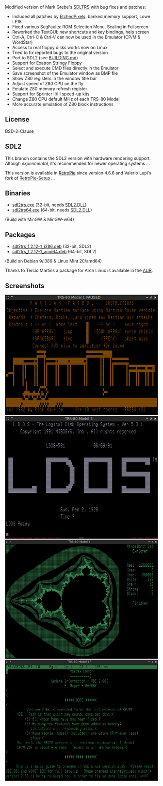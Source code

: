 Modified version of Mark Grebe's [SDLTRS] with bug fixes and patches:

  * Included all patches by [EtchedPixels]: banked memory support, Lowe LE18
  * Fixed various SegFaults: ROM Selection Menu, Scaling in Fullscreen
  * Reworked the TextGUI: new shortcuts and key bindings, help screen
  * Ctrl-A, Ctrl-C & Ctrl-V can now be used in the Emulator (CP/M & WordStar)
  * Access to real floppy disks works now on Linux
  * Tried to fix reported bugs to the original version
  * Port to SDL2 (see [BUILDING.md])
  * Support for Exatron Stringy Floppy
  * Select and execute CMD files directly in the Emulator
  * Save screenshot of the Emulator window as BMP file
  * Show Z80 registers in the window title bar
  * Adjust speed of Z80 CPU on the fly
  * Emulate Z80 memory refresh register
  * Support for Sprinter II/III speed-up kits
  * Change Z80 CPU default MHz of each TRS-80 Model
  * More accurate emulation of Z80 block instructions

## License

  BSD-2-Clause

## SDL2

This branch contains the SDL2 version with hardware rendering support.
Altough *experimental*, it's recommended for newer operating systems ...

This version is available in [RetroPie] since version 4.6.6 and Valerio
Lupi's fork of [RetroPie-Setup] ...

## Binaries

  * [sdl2trs.exe]    (32-bit, needs [SDL2.DLL])
  * [sdl2trs64.exe]  (64-bit, needs [SDL2.DLL])

(Build with MinGW & MinGW-w64)

## Packages

  * [sdl2trs_1.2.12-1_i386.deb]   (32-bit, SDL2)
  * [sdl2trs_1.2.12-1_amd64.deb]  (64-bit, SDL2)

(Build on Debian 9/i386 & Linux Mint 20/amd64)

Thanks to Tércio Martins a package for Arch Linux is available in the [AUR].

## Screenshots

![screenshot](screenshots/sdltrs01.png)
![screenshot](screenshots/sdltrs02.png)
![screenshot](screenshots/sdltrs03.png)
![screenshot](screenshots/sdltrs04.png)

[AUR]: https://aur.archlinux.org/packages/sdl2trs/
[BUILDING.md]: BUILDING.md
[EtchedPixels]: https://www.github.com/EtchedPixels/xtrs
[RetroPie]: https://github.com/RetroPie
[RetroPie-Setup]: https://github.com/valerino/RetroPie-Setup
[SDL2.DLL]: https://www.libsdl.org/download-2.0.php
[SDLTRS]: http://sdltrs.sourceforge.net
[sdl2trs.exe]: bin/sdl2trs.exe
[sdl2trs64.exe]: bin/sdl2trs64.exe
[sdl2trs_1.2.12-1_i386.deb]: bin/sdl2trs_1.2.12-1_i386.deb
[sdl2trs_1.2.12-1_amd64.deb]: bin/sdl2trs_1.2.12-1_amd64.deb
